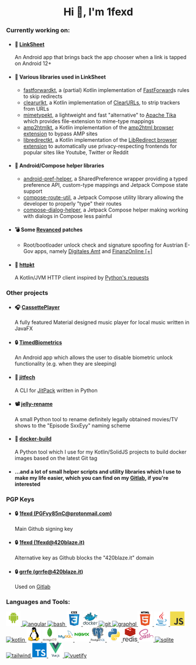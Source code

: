 <h1 align="center">Hi 👋, I'm 1fexd</h1>

<h3 align="left">Currently working on: </h3>
<ul>
  <li><h4>📱 <a href="https://github.com/1fexd/LinkSheet" target="_blank">LinkSheet</a></h4>An Android app that brings back the app chooser when a link is tapped on Android 12+</li>
  <li>
    <h4>🔨 Various libraries used in LinkSheet</h4>
    <ul>
      <li><a href="https://github.com/1fexd/fastforwardkt" target="_blank">fastforwardkt</a>, a (partial) Kotlin implementation of <a href="https://github.com/FastForwardTeam/FastForward" target="_blank">FastForward</a>s rules to skip redirects</li>
      <li><a href="https://github.com/1fexd/clearurlkt" target="_blank">clearurlkt</a>, a Kotlin implementation of <a href="https://github.com/ClearURLs/Addon" target="_blank">ClearURLs</a>, to strip trackers from URLs</li>
      <li><a href="https://github.com/1fexd/mimetypekt" target="_blank">mimetypekt</a>, a lightweight and fast "alternative" to <a href="https://github.com/apache/tika" target="_black">Apache Tika</a> which provides file-extension to mime-type mappings</li>
      <li><a href="https://github.com/1fexd/amp2htmlkt" target="_blank">amp2htmlkt</a>, a Kotlin implementation of the <a href="https://github.com/da2x/amp2html" target="_black">amp2html browser extension</a> to bypass AMP sites</li>
      <li><a href="https://github.com/1fexd/libredirectkt" target="_blank">libredirectkt</a>, a Kotlin implementation of the <a href="https://github.com/libredirect/browser_extension" target="_black">LibRedirect browser extension</a> to automatically use privacy-respecting frontends for popular sites like Youtube, Twitter or Reddit</li>
    </ul>
  </li>
  <li>
    <h4>🔧 Android/Compose helper libraries</h4>
    <ul>
      <li><a href="https://github.com/1fexd/android-pref-helper" target="_blank">android-pref-helper</a>, a SharedPreference wrapper providing a typed preference API, custom-type mappings and Jetpack Compose state support</li>
      <li><a href="https://github.com/1fexd/compose-route-util" target="_blank">compose-route-util</a>, a Jetpack Compose utility library allowing the developer to properly "type" their routes</li>
      <li><a href="https://github.com/1fexd/compose-dialog-helper" target="_blank">compose-dialog-helper</a>, a Jetpack Compose helper making working with dialogs in Compose less painful</li>
    </ul>
  </li>
  <li>
    <h4>💣 Some <a href="https://github.com/Revanced" target="_blank">Revanced</a> patches</h4>
    <ul>
      <li>Root/bootloader unlock check and signature spoofing for Austrian E-Gov apps, namely <a href="https://play.google.com/store/apps/details?id=at.gv.oe.app" target="_blank">Digitales Amt</a> and <a href="https://play.google.com/store/apps/details?id=at.gv.bmf.bmf2go" target="_blank">FinanzOnline [+]</a>
    </ul>
  </li>
  <li><h4>🚀 <a href="https://gitlab.com/grrfe/httpkt" target="_blank">httpkt</a></h4>A Kotlin/JVM HTTP client inspired by <a href="https://pypi.org/project/requests/" target="_blank">Python's requests</a></li>
</ul>

<h3 align="left">Other projects</h3>
<ul>
  <li><h4>🎧 <a href="https://gitlab.com/grrfe/CassettePlayer" target="_blank">CassettePlayer</a></h4>A fully featured Material designed music player for local music written in JavaFX</li>
  <li><h4>🔒 <a href="https://gitlab.com/grrfe/timedbiometrics" target="_blank">TimedBiometrics</a></h4>An Android app which allows the user to disable biometric unlock functionality (e.g. when they are sleeping)</li>
  <li><h4>🧩 <a href="https://gitlab.com/grrfe/jitfetch" target="_blank">jitfech</a></h4>A CLI for <a href="http://jitpack.io/" target="_blank">JitPack</a> written in Python</li>
  <li><h4>📽 <a href="https://gitlab.com/grrfe/jelly-rename" target="_blank">jelly-rename</a></h4>A small Python tool to rename definitely legally obtained movies/TV shows to the "Episode SxxEyy" naming scheme</li>
  <li><h4>🔋 <a href="https://gitlab.com/grrfe/docker-build" target="_blank">docker-build</a></h4>A Python tool which I use for my Kotlin/SolidJS projects to build docker images based on the latest Git tag</li>
  <li><h4>...and a lot of small helper scripts and utility libraries which I use to make my life easier, which you can find on my <a href="https://gitlab.com/users/grrfe/projects" target="_blank">Gitlab</a>, if you're interested</h4>
</ul>

<h3 align="left">PGP Keys</h3>
<ul>
  <li><h4>🔒 <a href="D1EC02C042E984468B653C2CB459DD424E49FAAD.asc" target="_blank">1fexd (PGFvy85nC@protonmail.com)</a></h4>Main Github signing key</li>
  <li><h4>🔒 <a href="F35B72EF75197523F1959C5F790CDD027D1DF8B0.asc" target="_blank">1fexd (1fexd@420blaze.it)</a></h4>Alternative key as Github blocks the "420blaze.it" domain</li>
  <li><h4>🔒 <a href="B8D5BCE45D68C41DB7F3E134043A537557E046D0.asc" target="_blank">grrfe (grrfe@420blaze.it)</a></h4>Used on <a href="https://gitlab.com/grrfe">Gitlab</a></li>
</ul>


<h3 align="left">Languages and Tools:</h3>
<p align="left"> <a href="https://developer.android.com" target="_blank" rel="noreferrer"> <img src="https://raw.githubusercontent.com/devicons/devicon/master/icons/android/android-original-wordmark.svg" alt="android" width="40" height="40"/> </a> <a href="https://angular.io" target="_blank" rel="noreferrer"> <img src="https://angular.io/assets/images/logos/angular/angular.svg" alt="angular" width="40" height="40"/> </a> <a href="https://www.gnu.org/software/bash/" target="_blank" rel="noreferrer"> <img src="https://www.vectorlogo.zone/logos/gnu_bash/gnu_bash-icon.svg" alt="bash" width="40" height="40"/> </a> <a href="https://www.w3schools.com/css/" target="_blank" rel="noreferrer"> <img src="https://raw.githubusercontent.com/devicons/devicon/master/icons/css3/css3-original-wordmark.svg" alt="css3" width="40" height="40"/> </a> <a href="https://www.docker.com/" target="_blank" rel="noreferrer"> <img src="https://raw.githubusercontent.com/devicons/devicon/master/icons/docker/docker-original-wordmark.svg" alt="docker" width="40" height="40"/> </a> <a href="https://git-scm.com/" target="_blank" rel="noreferrer"> <img src="https://www.vectorlogo.zone/logos/git-scm/git-scm-icon.svg" alt="git" width="40" height="40"/> </a> <a href="https://graphql.org" target="_blank" rel="noreferrer"> <img src="https://www.vectorlogo.zone/logos/graphql/graphql-icon.svg" alt="graphql" width="40" height="40"/> </a> <a href="https://www.w3.org/html/" target="_blank" rel="noreferrer"> <img src="https://raw.githubusercontent.com/devicons/devicon/master/icons/html5/html5-original-wordmark.svg" alt="html5" width="40" height="40"/> </a> <a href="https://www.java.com" target="_blank" rel="noreferrer"> <img src="https://raw.githubusercontent.com/devicons/devicon/master/icons/java/java-original.svg" alt="java" width="40" height="40"/> </a> <a href="https://developer.mozilla.org/en-US/docs/Web/JavaScript" target="_blank" rel="noreferrer"> <img src="https://raw.githubusercontent.com/devicons/devicon/master/icons/javascript/javascript-original.svg" alt="javascript" width="40" height="40"/> </a> <a href="https://kotlinlang.org" target="_blank" rel="noreferrer"> <img src="https://www.vectorlogo.zone/logos/kotlinlang/kotlinlang-icon.svg" alt="kotlin" width="40" height="40"/> </a> <a href="https://www.linux.org/" target="_blank" rel="noreferrer"> <img src="https://raw.githubusercontent.com/devicons/devicon/master/icons/linux/linux-original.svg" alt="linux" width="40" height="40"/> </a> <a href="https://www.mongodb.com/" target="_blank" rel="noreferrer"> <img src="https://raw.githubusercontent.com/devicons/devicon/master/icons/mongodb/mongodb-original-wordmark.svg" alt="mongodb" width="40" height="40"/> </a> <a href="https://www.mysql.com/" target="_blank" rel="noreferrer"> <img src="https://raw.githubusercontent.com/devicons/devicon/master/icons/mysql/mysql-original-wordmark.svg" alt="mysql" width="40" height="40"/> </a> <a href="https://www.nginx.com" target="_blank" rel="noreferrer"> <img src="https://raw.githubusercontent.com/devicons/devicon/master/icons/nginx/nginx-original.svg" alt="nginx" width="40" height="40"/> </a> <a href="https://www.postgresql.org" target="_blank" rel="noreferrer"> <img src="https://raw.githubusercontent.com/devicons/devicon/master/icons/postgresql/postgresql-original-wordmark.svg" alt="postgresql" width="40" height="40"/> </a> <a href="https://www.python.org" target="_blank" rel="noreferrer"> <img src="https://raw.githubusercontent.com/devicons/devicon/master/icons/python/python-original.svg" alt="python" width="40" height="40"/> </a> <a href="https://redis.io" target="_blank" rel="noreferrer"> <img src="https://raw.githubusercontent.com/devicons/devicon/master/icons/redis/redis-original-wordmark.svg" alt="redis" width="40" height="40"/> </a> <a href="https://sass-lang.com" target="_blank" rel="noreferrer"> <img src="https://raw.githubusercontent.com/devicons/devicon/master/icons/sass/sass-original.svg" alt="sass" width="40" height="40"/> </a> <a href="https://www.sqlite.org/" target="_blank" rel="noreferrer"> <img src="https://www.vectorlogo.zone/logos/sqlite/sqlite-icon.svg" alt="sqlite" width="40" height="40"/> </a> <a href="https://tailwindcss.com/" target="_blank" rel="noreferrer"> <img src="https://www.vectorlogo.zone/logos/tailwindcss/tailwindcss-icon.svg" alt="tailwind" width="40" height="40"/> </a> <a href="https://www.typescriptlang.org/" target="_blank" rel="noreferrer"> <img src="https://raw.githubusercontent.com/devicons/devicon/master/icons/typescript/typescript-original.svg" alt="typescript" width="40" height="40"/> </a> <a href="https://vuejs.org/" target="_blank" rel="noreferrer"> <img src="https://raw.githubusercontent.com/devicons/devicon/master/icons/vuejs/vuejs-original-wordmark.svg" alt="vuejs" width="40" height="40"/> </a> <a href="https://vuetifyjs.com/en/" target="_blank" rel="noreferrer"> <img src="https://bestofjs.org/logos/vuetify.svg" alt="vuetify" width="40" height="40"/> </a> </p>
